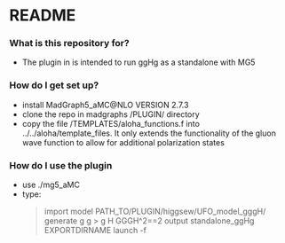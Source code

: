 # README #


### What is this repository for? ###

* The plugin in is intended to run ggHg as a standalone with MG5

### How do I get set up? ###

* install MadGraph5_aMC@NLO VERSION 2.7.3
* clone the repo in madgraphs /PLUGIN/ directory
* copy the file /TEMPLATES/aloha_functions.f into ../../aloha/template_files. It only extends the functionality of the gluon wave function to allow for additional polarization states


### How do I use the plugin ###
* use ./mg5_aMC
* type:
    > import model PATH_TO/PLUGIN/higgsew/UFO_model_gggH/
    > generate g g > g H GGGH^2==2
    > output standalone_ggHg EXPORTDIRNAME
    > launch -f
